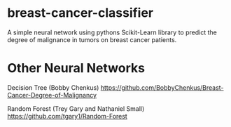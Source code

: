 # breast-cancer-classifier
A simple neural network using pythons Scikit-Learn library to predict the degree of malignance in tumors on breast cancer patients.

# Other Neural Networks
Decision Tree (Bobby Chenkus)
https://github.com/BobbyChenkus/Breast-Cancer-Degree-of-Malignancy

Random Forest (Trey Gary and Nathaniel Small)
https://github.com/tgary1/Random-Forest

